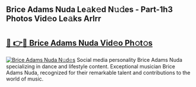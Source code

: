 ## Brice Adams Nuda Le𝚊k𝚎d N𝚞𝚍es - Part-1h3 Photos Vid𝚎o Le𝚊ks Arlrr

# <h2><a href="http://fbg5ofo.evod.top/?m=Brice+Adams+Nuda">🔗 👉🔴 Brice Adams Nuda Vid𝚎o Ph𝚘t𝚘s</a></h2>

[![Brice Adams Nuda N𝚞d𝚎s](https://i.imgur.com/8V9OHl7.gif)](http://fbg5ofo.evod.top/?m=Brice+Adams+Nuda)
Social media personality Brice Adams Nuda specializing in dance and lifestyle content. Exceptional musician Brice Adams Nuda, recognized for their remarkable talent and contributions to the world of music. 
